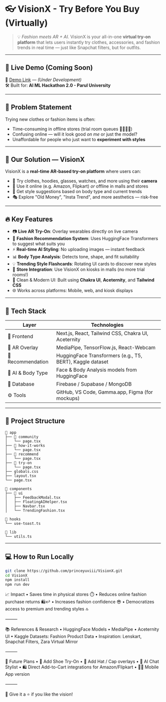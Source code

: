 # 👓 VisionX - Try Before You Buy (Virtually)

> 💡 *Fashion meets AR + AI.* VisionX is your all-in-one **virtual try-on platform** that lets users instantly try clothes, accessories, and fashion trends in real time — just like Snapchat filters, but for outfits.

---

## 🚀 Live Demo (Coming Soon)
🎯 [Demo Link](https://your-demo-link.com) — *(Under Development)*  
🛠️ Built for: **AI ML Hackathon 2.0 - Parul University**

---

## 📌 Problem Statement

Trying new clothes or fashion items is often:
- Time-consuming in offline stores (trial room queues 🧍‍♂️🧍‍♀️)
- Confusing online — will it look good *on me* or just the model?
- Unaffordable for people who just want to **experiment with styles**

---

## 🎯 Our Solution — VisionX

VisionX is a **real-time AR-based try-on platform** where users can:
- 👚 Try clothes, hoodies, glasses, watches, and more using their **camera**
- 📱 Use it online (e.g. Amazon, Flipkart) *or* offline in malls and stores
- 💬 Get style suggestions based on body type and current trends
- 🎭 Explore "Old Money", "Insta Trend", and more aesthetics — risk-free

---

## 🔥 Key Features

- 📷 **Live AR Try-On**: Overlay wearables directly on live camera
- 🧠 **Fashion Recommendation System**: Uses HuggingFace Transformers to suggest what suits you
- ⚡ **Real-time AI Styling**: No uploading images — instant feedback
- 📊 **Body Type Analysis**: Detects tone, shape, and fit suitability
- 💡 **Trending Style Flashcards**: Rotating UI cards to discover new styles
- 🏪 **Store Integration**: Use VisionX on kiosks in malls (no more trial rooms!)
- 🎨 Clean & Modern UI: Built using **Chakra UI**, **Aceternity**, and **Tailwind CSS**
- 🌐 Works across platforms: Mobile, web, and kiosk displays

---

## 🧠 Tech Stack

| Layer | Technologies |
|-------|--------------|
| 🔧 Frontend | Next.js, React, Tailwind CSS, Chakra UI, Aceternity |
| 🎥 AR Overlay | MediaPipe, TensorFlow.js, React-Webcam |
| 🤖 Recommendation | HuggingFace Transformers (e.g., T5, BERT), Kaggle dataset |
| 🧠 AI & Body Type | Face & Body Analysis models from HuggingFace |
| 💾 Database | Firebase / Supabase / MongoDB |
| ⚙️ Tools | GitHub, VS Code, Gamma.app, Figma (for mockups) |

---

## 📂 Project Structure
```
📁 app
├── 📁 community
│   └── page.tsx
├── 📁 how-it-works
│   └── page.tsx
├── 📁 recommend
│   └── page.tsx
├── 📁 try-on
│   └── page.tsx
├── globals.css
├── layout.tsx
└── page.tsx

📁 components
├── 📁 ui
│   ├── FeedbackModal.tsx
│   ├── FloatingAIHelper.tsx
│   ├── Navbar.tsx
│   └── TrendingFashion.tsx

📁 hooks
└── use-toast.ts

📁 lib
└── utils.ts
```
---

## 💻 How to Run Locally

```bash
git clone https://github.com/princeyuviii/VisionX.git
cd VisionX
npm install
npm run dev
```

📈 Impact
	•	Saves time in physical stores ⏱️
	•	Reduces online fashion purchase returns 🛍️↩️
	•	Increases fashion confidence 😎
	•	Democratizes access to premium and trending styles 🔝

⸻

📚 References & Research
	•	HuggingFace Models
	•	MediaPipe
	•	Aceternity UI
	•	Kaggle Datasets: Fashion Product Data
	•	Inspiration: Lenskart, Snapchat Filters, Zara Virtual Mirror

⸻

🏁 Future Plans
	•	👟 Add Shoe Try-On
	•	🧢 Add Hat / Cap overlays
	•	💬 AI Chat Stylist
	•	🛍️ Direct Add-to-Cart integrations for Amazon/Flipkart
	•	🧑‍💻 Mobile App version

⸻

📣 Give it a ⭐ if you like the vision!
